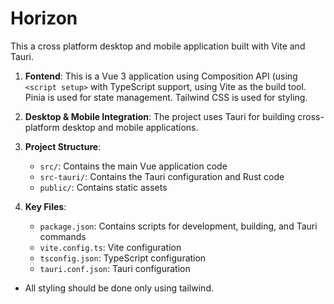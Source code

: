 # Horizon

This a cross platform desktop and mobile application built with Vite and Tauri.

1. **Fontend**: This is a Vue 3 application using Composition API (using `<script setup>` with TypeScript support, using Vite as the build tool. Pinia is used for state management. Tailwind CSS is used for styling.

2. **Desktop & Mobile Integration**: The project uses Tauri for building cross-platform desktop and mobile applications.

3. **Project Structure**:
   - `src/`: Contains the main Vue application code
   - `src-tauri/`: Contains the Tauri configuration and Rust code
   - `public/`: Contains static assets

4. **Key Files**:
   - `package.json`: Contains scripts for development, building, and Tauri commands
   - `vite.config.ts`: Vite configuration
   - `tsconfig.json`: TypeScript configuration
   - `tauri.conf.json`: Tauri configuration

- All styling should be done only using tailwind.
